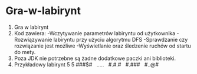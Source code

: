 # Gra-w-labirynt
1. Gra w labirynt
2. Kod zawiera:
-Wczytywanie parametrów labiryntu od użytkownika
-Rozwiązywanie labiryntu przy użyciu algorytmu DFS
-Sprawdzanie czy rozwiązanie jest możliwe
-Wyświetlanie oraz śledzenie ruchów od startu do mety.
3. Poza JDK nie potrzebne są żadne dodatkowe paczki ani biblioteki.
4. Przykładowy labirynt
5 5
###$# &nbsp;
..... &nbsp;
#.#.# &nbsp;
#.### &nbsp;
#..@# &nbsp;
